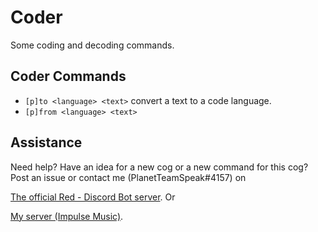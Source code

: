 # Coder
Some coding and decoding commands.

## Coder Commands
- `[p]to <language> <text>` convert a text to a code language.
- `[p]from <language> <text>`

## Assistance
Need help? Have an idea for a new cog or a new command for this cog?
Post an issue or contact me (PlanetTeamSpeak#4157) on 

[The official Red - Discord Bot server](https://discord.gg/geqnqEP). Or

[My server (Impulse Music)](https://discord.gg/tzsmCyk).
